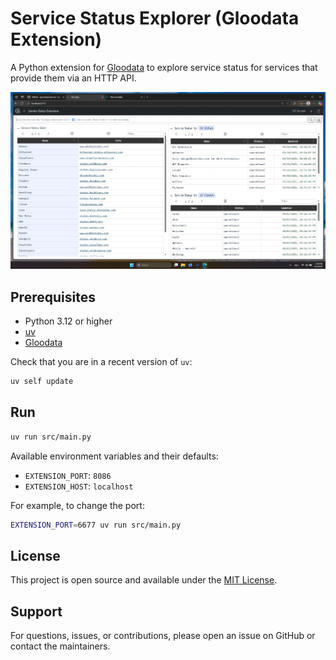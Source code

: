 # Service Status Explorer (Gloodata Extension)

A Python extension for [Gloodata](https://gloodata.com/) to explore service status for services that provide them via an HTTP API.

![Extension Preview](https://raw.githubusercontent.com/gloodata/extension-service-status/refs/heads/main/resources/ext-preview.webp)

## Prerequisites

- Python 3.12 or higher
- [uv](https://docs.astral.sh/uv/)
- [Gloodata](https://gloodata.com/download/)

Check that you are in a recent version of `uv`:

```bash
uv self update
```

## Run

```sh
uv run src/main.py
```

Available environment variables and their defaults:

- `EXTENSION_PORT`: `8086`
- `EXTENSION_HOST`: `localhost`

For example, to change the port:

```sh
EXTENSION_PORT=6677 uv run src/main.py
```

## License

This project is open source and available under the [MIT License](LICENSE).

## Support

For questions, issues, or contributions, please open an issue on GitHub or contact the maintainers.
